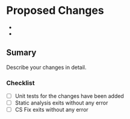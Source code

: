 # Proposed Changes
  -
  -

## Sumary
Describe your changes in detail.

### Checklist
- [ ] Unit tests for the changes have been added
- [ ] Static analysis exits without any error
- [ ] CS Fix exits without any error
